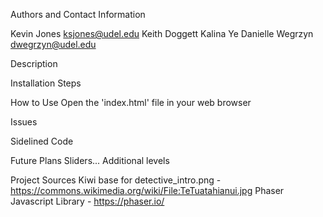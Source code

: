 Authors and Contact Information

Kevin Jones
  ksjones@udel.edu
Keith Doggett
Kalina Ye
Danielle Wegrzyn
dwegrzyn@udel.edu

Description


Installation Steps


How to Use
  Open the 'index.html' file in your web browser
  
Issues

Sidelined Code


Future Plans
  Sliders...
  Additional levels

Project Sources
  Kiwi base for detective_intro.png - https://commons.wikimedia.org/wiki/File:TeTuatahianui.jpg
  Phaser Javascript Library - https://phaser.io/
